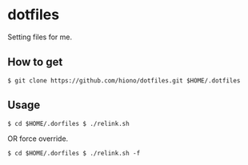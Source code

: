 dotfiles
========

Setting files for me.

## How to get

`
$ git clone https://github.com/hiono/dotfiles.git $HOME/.dotfiles
`

## Usage

`
$ cd $HOME/.dorfiles
$ ./relink.sh
`

OR force override.

`
$ cd $HOME/.dorfiles
$ ./relink.sh -f
`

